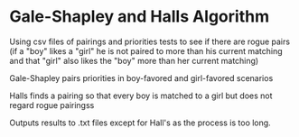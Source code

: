 # Gale-Shapley and Halls Algorithm
Using csv files of pairings and priorities tests to see if there are rogue pairs (if a "boy" likes a "girl" he is not paired to more than his current matching and that "girl" also likes the "boy" more than her current matching)

Gale-Shapley pairs priorities in boy-favored and girl-favored scenarios

Halls finds a pairing so that every boy is matched to a girl but does not regard rogue pairingss

Outputs results to .txt files except for Hall's as the process is too long.
